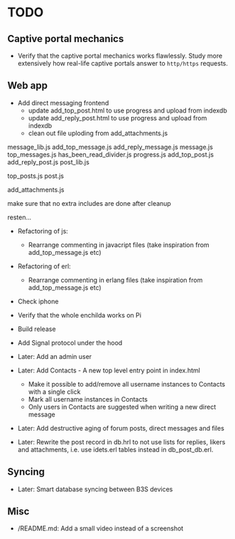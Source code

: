 # TODO

## Captive portal mechanics

* Verify that the captive portal mechanics works flawlessly. Study more
  extensively how real-life captive portals answer to `http/https` requests.

## Web app

* Add direct messaging frontend
  * update add_top_post.html to use progress and upload from indexdb
  * update add_reply_post.html to use progress and upload from indexdb
  * clean out file uploding from add_attachments.js

message_lib.js
add_top_message.js
add_reply_message.js
message.js
top_messages.js
has_been_read_divider.js
progress.js
add_top_post.js
add_reply_post.js
post_lib.js


top_posts.js
post.js

add_attachments.js





make sure that no extra includes are done after cleanup

resten...

* Refactoring of js:
  * Rearrange commenting in javacript files (take inspiration from add_top_message.js etc)

* Refactoring of erl:
  * Rearrange commenting in erlang files (take inspiration from add_top_message.js etc)

* Check iphone

* Verify that the whole enchilda works on Pi

* Build release

* Add Signal protocol under the hood

* Later: Add an admin user
* Later: Add Contacts - A new top level entry point in index.html
  - Make it possible to add/remove all username instances to Contacts with a
    single click
  - Mark all username instances in Contacts
  - Only users in Contacts are suggested when writing a new direct message
* Later: Add destructive aging of forum posts, direct messages and files
* Later: Rewrite the post record in db.hrl to not use lists for replies, likers
  and attachments, i.e. use idets.erl tables instead in db_post_db.erl.

## Syncing

- Later: Smart database syncing between B3S devices

## Misc

- /README.md: Add a small video instead of a screenshot
